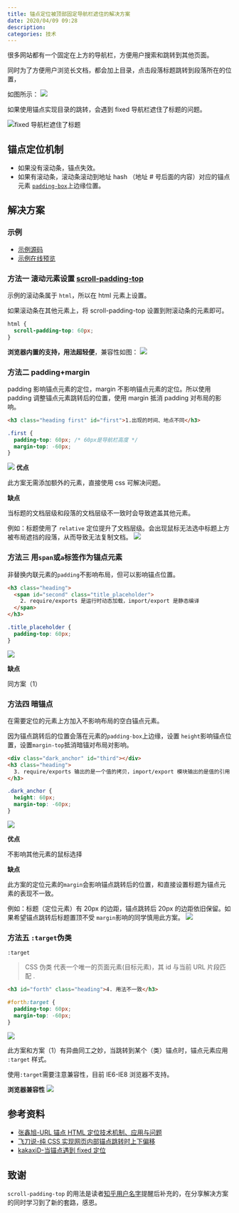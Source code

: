```yaml
---
title: 锚点定位被顶部固定导航栏遮住的解决方案
date: 2020/04/09 09:28
description:
categories: 技术
---
```


很多网站都有一个固定在上方的导航栏，方便用户搜索和跳转到其他页面。

同时为了方便用户浏览长文档，都会加上目录，点击段落标题跳转到段落所在的位置，

如图所示：
![](https://images.scar.site/20220224233544.png)

如果使用锚点实现目录的跳转，会遇到 fixed 导航栏遮住了标题的问题。

![fixed 导航栏遮住了标题](https://images.scar.site/20220224233602.png)

## 锚点定位机制

- 如果没有滚动条，锚点失效。
- 如果有滚动条，滚动条滚动到地址 hash （地址 # 号后面的内容）对应的锚点元素 [`padding-box`](https://developer.mozilla.org/zh-CN/docs/Web/CSS/CSS_Box_Model/Introduction_to_the_CSS_box_model)上边缘位置。

## 解决方案

### 示例

- [示例源码](https://github.com/scarqin/footer-demo/blob/master/fixedMenuAndAnchor)
- [示例在线预览](http://htmlpreview.github.io/?https://github.com/scarqin/footer-demo/blob/master/fixedMenuAndAnchor)

### 方法一 滚动元素设置 [scroll-padding-top](https://developer.mozilla.org/en-US/docs/Web/CSS/scroll-padding-top)

示例的滚动条属于 `html`，所以在 html 元素上设置。

如果滚动条在其他元素上，将 scroll-padding-top 设置到附滚动条的元素即可。

```css
html {
  scroll-padding-top: 60px;
}
```

**浏览器内置的支持，用法超轻便**，兼容性如图：
![](https://images.scar.site/20220224233626.png)

### 方法二 padding+margin

padding 影响锚点元素的定位，margin 不影响锚点元素的定位。所以使用 padding 调整锚点元素跳转后的位置，使用 margin 抵消 padding 对布局的影响。

```html
<h3 class="heading first" id="first">1.出现的时间、地点不同</h3>
```

```css
.first {
  padding-top: 60px; /* 60px是导航栏高度 */
  margin-top: -60px;
}
```

![](https://images.scar.site/20220224233909.png)
**优点**

此方案无需添加额外的元素，直接使用 css 可解决问题。

**缺点**

当标题的文档层级和段落的文档层级不一致时会导致遮盖其他元素。

例如：标题使用了 `relative` 定位提升了文档层级。会出现鼠标无法选中标题上方被布局遮挡的段落，从而导致无法复制文档。
![](https://images.scar.site/52ccac5e90034a75b79b54a6dc530939_tplv-k3u1fbpfcp-zoom-1.gif)

### 方法三 用`span`或`a`标签作为锚点元素

非替换内联元素的`padding`不影响布局，但可以影响锚点位置。

```html
<h3 class="heading">
  <span id="second" class="title_placeholder">
    2. require/exports 是运行时动态加载，import/export 是静态编译
  </span>
</h3>
```

```css
.title_placeholder {
  padding-top: 60px;
}
```

![](https://images.scar.site/20220224234148.png)

**缺点**

同方案（1）

### 方法四 暗锚点

在需要定位的元素上方加入不影响布局的空白锚点元素。

因为锚点跳转后的位置会落在元素的`padding-box`上边缘，设置 `height`影响锚点位置，设置`margin-top`抵消暗锚对布局对影响。

```html
<div class="dark_anchor" id="third"></div>
<h3 class="heading">
  3. require/exports 输出的是一个值的拷贝，import/export 模块输出的是值的引用
</h3>
```

```css
.dark_anchor {
  height: 60px;
  margin-top: -60px;
}
```

![](https://images.scar.site/20220224233731.png)

**优点**

不影响其他元素的鼠标选择

**缺点**

此方案的定位元素的`margin`会影响锚点跳转后的位置，和直接设置标题为锚点元素的表现不一致。

例如：标题（定位元素）有 20px 的边距，锚点跳转后 20px 的边距依旧保留。如果希望锚点跳转后标题置顶不受 `margin`影响的同学慎用此方案。
![](https://images.scar.site/20220224233741.png)

### 方法五 `:target`伪类

`:target`

> CSS 伪类 代表一个唯一的页面元素(目标元素)，其 id 与当前 URL 片段匹配 .

```html
<h3 id="forth" class="heading">4. 用法不一致</h3>
```

```css
#forth:target {
  padding-top: 60px;
  margin-top: -60px;
}
```

![](https://images.scar.site/20220224234240.png)

此方案和方案（1）有异曲同工之妙，当跳转到某个（类）锚点时，锚点元素应用 `:target` 样式。

使用`:target`需要注意兼容性，目前 IE6-IE8 浏览器不支持。

**浏览器兼容性**
![](https://images.scar.site/20220224233750.png)

## 参考资料

- [张鑫旭-URL 锚点 HTML 定位技术机制、应用与问题](https://www.zhangxinxu.com/wordpress/2013/08/url-anchor-html-%E9%94%9A%E7%82%B9%E5%AE%9A%E4%BD%8D%E6%9C%BA%E5%88%B6-%E5%BA%94%E7%94%A8-%E9%97%AE%E9%A2%98/)
- [飞刀说-纯 CSS 实现网页内部锚点跳转时上下偏移](https://www.feidaoshuo.com/post/559.html)
- [kakaxiD-当锚点遇到 fixed 定位](https://blog.csdn.net/kakaxiD/article/details/78603024)

## 致谢

`scroll-padding-top` 的用法是读者[知乎用户名字](https://www.zhihu.com/people/kuai-jin-dao-de-bao-yi-wai-bei-zha)提醒后补充的，在分享解决方案的同时学习到了新的套路，感恩。
